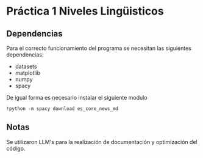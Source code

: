 # Práctica 1 Niveles Lingüisticos
## Dependencias
Para el correcto funcionamiento del programa se necesitan las siguientes dependencias:
- datasets
- matplotlib
- numpy
- spacy

De igual forma es necesario instalar el siguiente modulo
```
!python -m spacy download es_core_news_md
```

## Notas
Se utilizaron LLM's para la realización de documentación y optimización del código.